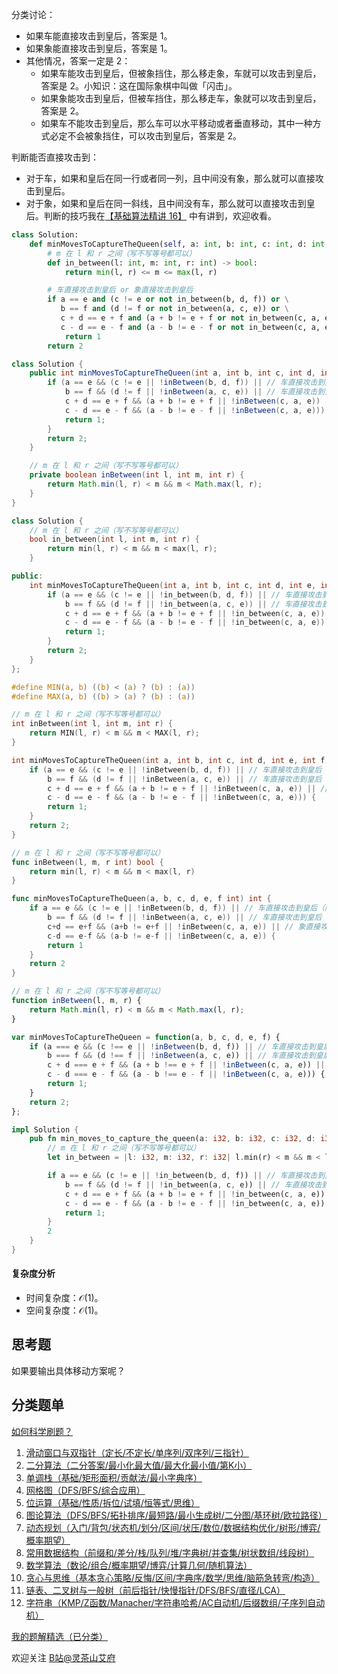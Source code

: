 分类讨论：

- 如果车能直接攻击到皇后，答案是 $1$。
- 如果象能直接攻击到皇后，答案是 $1$。
- 其他情况，答案一定是 $2$：
    - 如果车能攻击到皇后，但被象挡住，那么移走象，车就可以攻击到皇后，答案是 $2$。小知识：这在国际象棋中叫做「闪击」。
    - 如果象能攻击到皇后，但被车挡住，那么移走车，象就可以攻击到皇后，答案是 $2$。
    - 如果车不能攻击到皇后，那么车可以水平移动或者垂直移动，其中一种方式必定不会被象挡住，可以攻击到皇后，答案是 $2$。

判断能否直接攻击到：

- 对于车，如果和皇后在同一行或者同一列，且中间没有象，那么就可以直接攻击到皇后。
- 对于象，如果和皇后在同一斜线，且中间没有车，那么就可以直接攻击到皇后。判断的技巧我在[【基础算法精讲 16】](https://www.bilibili.com/video/BV1mY411D7f6/) 中有讲到，欢迎收看。

```py [sol-Python3]
class Solution:
    def minMovesToCaptureTheQueen(self, a: int, b: int, c: int, d: int, e: int, f: int) -> int:
        # m 在 l 和 r 之间（写不写等号都可以）
        def in_between(l: int, m: int, r: int) -> bool:
            return min(l, r) <= m <= max(l, r)

        # 车直接攻击到皇后 or 象直接攻击到皇后
        if a == e and (c != e or not in_between(b, d, f)) or \
           b == f and (d != f or not in_between(a, c, e)) or \
           c + d == e + f and (a + b != e + f or not in_between(c, a, e)) or \
           c - d == e - f and (a - b != e - f or not in_between(c, a, e)):
            return 1
        return 2
```

```java [sol-Java]
class Solution {
    public int minMovesToCaptureTheQueen(int a, int b, int c, int d, int e, int f) {
        if (a == e && (c != e || !inBetween(b, d, f)) || // 车直接攻击到皇后（同一行）
            b == f && (d != f || !inBetween(a, c, e)) || // 车直接攻击到皇后（同一列）
            c + d == e + f && (a + b != e + f || !inBetween(c, a, e)) || // 象直接攻击到皇后
            c - d == e - f && (a - b != e - f || !inBetween(c, a, e))) {
            return 1;
        }
        return 2;
    }

    // m 在 l 和 r 之间（写不写等号都可以）
    private boolean inBetween(int l, int m, int r) {
        return Math.min(l, r) < m && m < Math.max(l, r);
    }
}
```

```cpp [sol-C++]
class Solution {
    // m 在 l 和 r 之间（写不写等号都可以）
    bool in_between(int l, int m, int r) {
        return min(l, r) < m && m < max(l, r);
    }

public:
    int minMovesToCaptureTheQueen(int a, int b, int c, int d, int e, int f) {
        if (a == e && (c != e || !in_between(b, d, f)) || // 车直接攻击到皇后（同一行）
            b == f && (d != f || !in_between(a, c, e)) || // 车直接攻击到皇后（同一列）
            c + d == e + f && (a + b != e + f || !in_between(c, a, e)) || // 象直接攻击到皇后
            c - d == e - f && (a - b != e - f || !in_between(c, a, e))) {
            return 1;
        }
        return 2;
    }
};
```

```c [sol-C]
#define MIN(a, b) ((b) < (a) ? (b) : (a))
#define MAX(a, b) ((b) > (a) ? (b) : (a))

// m 在 l 和 r 之间（写不写等号都可以）
int inBetween(int l, int m, int r) {
    return MIN(l, r) < m && m < MAX(l, r);
}

int minMovesToCaptureTheQueen(int a, int b, int c, int d, int e, int f) {
    if (a == e && (c != e || !inBetween(b, d, f)) || // 车直接攻击到皇后（同一行）
        b == f && (d != f || !inBetween(a, c, e)) || // 车直接攻击到皇后（同一列）
        c + d == e + f && (a + b != e + f || !inBetween(c, a, e)) || // 象直接攻击到皇后
        c - d == e - f && (a - b != e - f || !inBetween(c, a, e))) {
        return 1;
    }
    return 2;
}
```

```go [sol-Go]
// m 在 l 和 r 之间（写不写等号都可以）
func inBetween(l, m, r int) bool {
    return min(l, r) < m && m < max(l, r)
}

func minMovesToCaptureTheQueen(a, b, c, d, e, f int) int {
    if a == e && (c != e || !inBetween(b, d, f)) || // 车直接攻击到皇后（同一行）
        b == f && (d != f || !inBetween(a, c, e)) || // 车直接攻击到皇后（同一列）
        c+d == e+f && (a+b != e+f || !inBetween(c, a, e)) || // 象直接攻击到皇后
        c-d == e-f && (a-b != e-f || !inBetween(c, a, e)) {
        return 1
    }
    return 2
}
```

```js [sol-JavaScript]
// m 在 l 和 r 之间（写不写等号都可以）
function inBetween(l, m, r) {
    return Math.min(l, r) < m && m < Math.max(l, r);
}

var minMovesToCaptureTheQueen = function(a, b, c, d, e, f) {
    if (a === e && (c !== e || !inBetween(b, d, f)) || // 车直接攻击到皇后（同一行）
        b === f && (d !== f || !inBetween(a, c, e)) || // 车直接攻击到皇后（同一列）
        c + d === e + f && (a + b !== e + f || !inBetween(c, a, e)) || // 象直接攻击到皇后
        c - d === e - f && (a - b !== e - f || !inBetween(c, a, e))) {
        return 1;
    }
    return 2;
};
```

```rust [sol-Rust]
impl Solution {
    pub fn min_moves_to_capture_the_queen(a: i32, b: i32, c: i32, d: i32, e: i32, f: i32) -> i32 {
        // m 在 l 和 r 之间（写不写等号都可以）
        let in_between = |l: i32, m: i32, r: i32| l.min(r) < m && m < l.max(r); 

        if a == e && (c != e || !in_between(b, d, f)) || // 车直接攻击到皇后（同一行）
            b == f && (d != f || !in_between(a, c, e)) || // 车直接攻击到皇后（同一列）
            c + d == e + f && (a + b != e + f || !in_between(c, a, e)) || // 象直接攻击到皇后
            c - d == e - f && (a - b != e - f || !in_between(c, a, e)) {
            return 1;
        }
        2
    }
}
```

#### 复杂度分析

- 时间复杂度：$\mathcal{O}(1)$。
- 空间复杂度：$\mathcal{O}(1)$。

## 思考题

如果要输出具体移动方案呢？

## 分类题单

[如何科学刷题？](https://leetcode.cn/circle/discuss/RvFUtj/)

1. [滑动窗口与双指针（定长/不定长/单序列/双序列/三指针）](https://leetcode.cn/circle/discuss/0viNMK/)
2. [二分算法（二分答案/最小化最大值/最大化最小值/第K小）](https://leetcode.cn/circle/discuss/SqopEo/)
3. [单调栈（基础/矩形面积/贡献法/最小字典序）](https://leetcode.cn/circle/discuss/9oZFK9/)
4. [网格图（DFS/BFS/综合应用）](https://leetcode.cn/circle/discuss/YiXPXW/)
5. [位运算（基础/性质/拆位/试填/恒等式/思维）](https://leetcode.cn/circle/discuss/dHn9Vk/)
6. [图论算法（DFS/BFS/拓扑排序/最短路/最小生成树/二分图/基环树/欧拉路径）](https://leetcode.cn/circle/discuss/01LUak/)
7. [动态规划（入门/背包/状态机/划分/区间/状压/数位/数据结构优化/树形/博弈/概率期望）](https://leetcode.cn/circle/discuss/tXLS3i/)
8. [常用数据结构（前缀和/差分/栈/队列/堆/字典树/并查集/树状数组/线段树）](https://leetcode.cn/circle/discuss/mOr1u6/)
9. [数学算法（数论/组合/概率期望/博弈/计算几何/随机算法）](https://leetcode.cn/circle/discuss/IYT3ss/)
10. [贪心与思维（基本贪心策略/反悔/区间/字典序/数学/思维/脑筋急转弯/构造）](https://leetcode.cn/circle/discuss/g6KTKL/)
11. [链表、二叉树与一般树（前后指针/快慢指针/DFS/BFS/直径/LCA）](https://leetcode.cn/circle/discuss/K0n2gO/)
12. [字符串（KMP/Z函数/Manacher/字符串哈希/AC自动机/后缀数组/子序列自动机）](https://leetcode.cn/circle/discuss/SJFwQI/)

[我的题解精选（已分类）](https://github.com/EndlessCheng/codeforces-go/blob/master/leetcode/SOLUTIONS.md)

欢迎关注 [B站@灵茶山艾府](https://space.bilibili.com/206214)
